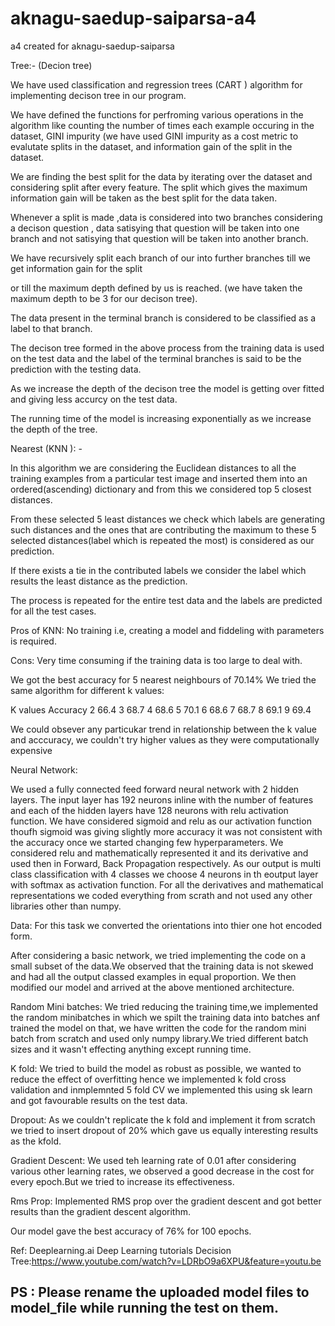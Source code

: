 # aknagu-saedup-saiparsa-a4


a4 created for aknagu-saedup-saiparsa

 Tree:- (Decion tree)

We have used classification and regression trees (CART ) algorithm for implementing decison tree in our program.

We have defined  the functions for perfroming various operations in the algorithm like 
counting the number of times each example occuring in the dataset,
GINI impurity (we have used GINI impurity as a cost metric to evalutate splits in the dataset,
and information gain of the split in the  dataset. 

We are finding the best split for the data by iterating over the dataset and considering split after every feature.
The split which gives the maximum information gain will be taken as the best split for the data taken.

Whenever a split is made ,data is considered into two branches considering a decison question ,
data satisying that question will be taken into one branch and not satisying that question will be taken into another branch.

We have recursively split each branch of our  into further branches till we get information gain for the split 

or till the maximum depth defined by us is reached. (we have taken the maximum depth to be 3 for our decison tree). 

The data present in the terminal  branch is considered to be  classified as a label to that branch.

The decison tree formed in the above process from the training data is used on the test data and the label of the terminal branches is 
said to be the prediction with the testing data. 

As we increase the depth of the decison tree the model is getting over fitted and giving less accurcy on the test data. 

The running time of the model is increasing exponentially as we increase the depth of the tree.

Nearest (KNN ): -

In this algorithm we are considering the Euclidean distances to all the training examples from a particular test image and inserted them into an ordered(ascending) dictionary and from this we considered top 5 closest distances.

From these selected 5 least distances we check which labels are generating such distances and the ones that are contributing the maximum to these 5 selected distances(label which is repeated the most) is considered as our prediction.

If there exists a tie in the contributed labels we consider the label which results the least distance as the prediction.

The process is repeated for the entire test data and the labels are predicted for all the test cases.

Pros of KNN:
No training i.e, creating a model and fiddeling with parameters is required.

Cons:
Very time consuming if the training data is too large to deal with.

We got the best accuracy for 5 nearest neighbours of 70.14%
We tried the same algorithm for different k values:
   
   K values      Accuracy
      2            66.4
      3            68.7
      4            68.6
      5            70.1
      6            68.6
      7            68.7
      8            69.1
      9            69.4
   

We could obsever any particukar trend in relationship between the k value and acccuracy, we couldn't try higher values as they were computationally expensive 

Neural Network:

We used a fully connected feed forward neural network with 2 hidden layers. The input layer has 192 neurons inline with the number of 
features and each of the hidden layers have 128 neurons with relu activation function.
We have considered sigmoid and relu as our activation function thoufh sigmoid was giving slightly more accuracy it was not consistent 
with the accuracy once we started changing few hyperparameters. We considered relu and mathematically represented it and its derivative 
and used then in Forward, Back Propagation respectively.
As our output is multi class classification with 4 classes we choose 4 neurons in th eoutput layer with softmax as activation function.
For all the derivatives and mathematical representations we coded everything from scrath and not used any other libraries other than numpy.

Data:
For this task we converted the orientations into thier one hot encoded form.

After considering a basic network, we tried implementing the code on a small subset of the data.We observed that the training data is not skewed and had all the output classed examples in equal proportion. We then modified our model and arrived at the above mentioned architecture.

Random Mini batches:
We tried reducing the training time,we implemented the random minibatches in which we spilt the training data into batches anf trained the model on that, we have written the code for the random mini batch from scratch and used only numpy library.We tried different batch sizes and it wasn't effecting anything except running time.

K fold:
We tried to build the model as robust as possible, we wanted to reduce the effect of overfitting hence we implemented k fold cross validation and inmplemnted 5 fold CV we implemented this using sk learn and got favourable results on the test data.

Dropout:
As we couldn't replicate the k fold and implement it from scratch we tried to insert dropout of 20% which gave us equally interesting results as the kfold.

Gradient Descent:
We used teh learning rate of 0.01 after considering various other learning rates, we observed a good decrease in the cost for every epoch.But we tried to increase its effectiveness.

Rms Prop:
Implemented RMS prop over the gradient descent and got better results than the gradient descent algorithm.

Our model gave the best accuracy of 76% for 100 epochs.


Ref: Deeplearning.ai Deep Learning tutorials
     Decision Tree:https://www.youtube.com/watch?v=LDRbO9a6XPU&feature=youtu.be


PS : Please rename the uploaded model files to model_file while running the test on them.
--
